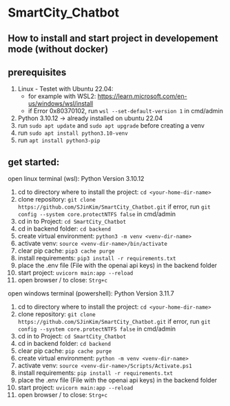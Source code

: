 # SmartCity_Chatbot

## How to install and start project in developement mode (without docker) 

## prerequisites

1. Linux - Testet with Ubuntu 22.04:
    - for example with WSL2: https://learn.microsoft.com/en-us/windows/wsl/install
    - if Error 0x80370102, run `wsl --set-default-version 1` in cmd/admin
2. Python 3.10.12 -> already installed on ubuntu 22.04
3. run `sudo apt update` and `sudo apt upgrade` before creating a venv
4. run `sudo apt install python3.10-venv`
5. run `apt install python3-pip`

## get started:
open linux terminal (wsl): Python Version 3.10.12

1. cd to directory where to install the project: `cd <your-home-dir-name>`
2. clone repository: `git clone https://github.com/SJinKim/SmartCity_Chatbot.git`
    if error, run `git config --system core.protectNTFS false` in cmd/admin
3. cd in to Project: `cd SmartCity_Chatbot`
4. cd in backend folder: `cd backend`
5. create virtual environment: `python3 -m venv <venv-dir-name>`
6. activate venv: `source <venv-dir-name>/bin/activate`
7. clear pip cache: `pip3 cache purge`
8. install requirements: `pip3 install -r requirements.txt`
9. place the .env file (File with the openai api keys) in the backend folder 
10. start project: `uvicorn main:app --reload`
11. open browser / to close: `Strg+c`

open windows terminal (powershell): Python Version 3.11.7

1. cd to directory where to install the project: `cd <your-home-dir-name>`
2. clone repository: `git clone https://github.com/SJinKim/SmartCity_Chatbot.git`
    if error, run `git config --system core.protectNTFS false` in cmd/admin
3. cd in to Project: `cd SmartCity_Chatbot`
4. cd in backend folder: `cd backend`
5. clear pip cache: `pip cache purge`
6. create virtual environment: `python -m venv <venv-dir-name>`
7. activate venv: `source <venv-dir-name>/Scripts/Activate.ps1`
8. install requirements: `pip install -r requirements.txt`
9. place the .env file (File with the openai api keys) in the backend folder 
10. start project: `uvicorn main:app --reload`
11. open browser / to close: `Strg+c`

